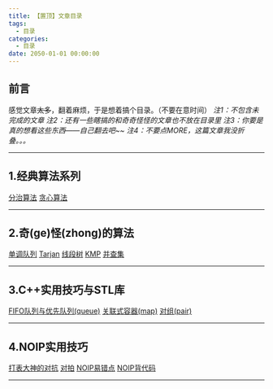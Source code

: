 ```yaml
---
title: 【置顶】文章目录
tags:
  - 目录
categories:
  - 目录
date: 2050-01-01 00:00:00
---
```


## 前言
感觉文章~~太多~~，翻着麻烦，于是想着搞个目录。（不要在意时间）
*注1：不包含未完成的文章*
*注2：还有一些瞎搞的和奇奇怪怪的文章也不放在目录里*
*注3：你要是真的想看这些东西——自己翻去吧~~*
*注4：不要点MORE，这篇文章我没折叠。。。*
***
## 1.经典算法系列
[分治算法](/2016/09/20/分治算法——从入门到放弃/)
[贪心算法](/2016/09/21/贪心算法——从入门到放弃/)
***
## 2.奇(ge)怪(zhong)的算法
[单调队列](/2016/10/02/单调队列/)
[Tarjan](/2016/10/13/Tarjan（强连通分量）/)
[线段树](/2016/10/16/线段树/)
[KMP](/2016/10/17/KMP/)
[并查集](/2016/10/20/并查集/)
***
## 3.C++实用技巧与STL库
[FIFO队列与优先队列(queue)](/2016/09/22/FIFO队列与优先队列/)
[关联式容器(map)](/2016/10/03/关联式容器/)
[对组(pair)](/2016/10/03/对组（pair）/)
***
## 4.NOIP实用技巧
[打表大神的对抗](/2016/09/20/打表大神的对抗/)
[对拍](/2016/10/11/对拍/)
[NOIP易错点](/2016/10/16/易错点总结/)
[NOIP背代码](/2016/10/16/NOIP背代码/)
***